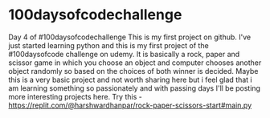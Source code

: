 # 100daysofcodechallenge
Day 4 of #100daysofcodechallenge
This is my first project on github. I've just started learning python and this is my first project of the #100daysofcode challenge on udemy.
It is basically a rock, paper and scissor game in which you choose an object and computer chooses another object randomly so based on the choices of both winner is decided. Maybe this is a very basic project and not worth sharing here but i feel glad that i am learning something so passionately and with passing days I'll be posting more interesting projects here.
Try this - https://replit.com/@harshwardhanpar/rock-paper-scissors-start#main.py
